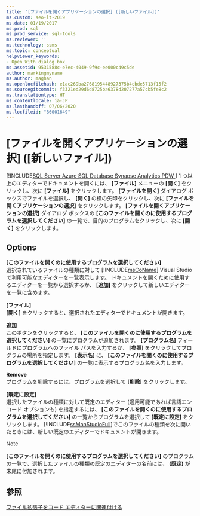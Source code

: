 ```yaml
---
title: '[ファイルを開くアプリケーションの選択] ([新しいファイル])'
ms.custom: seo-lt-2019
ms.date: 01/19/2017
ms.prod: sql
ms.prod_service: sql-tools
ms.reviewer: ''
ms.technology: ssms
ms.topic: conceptual
helpviewer_keywords:
- Open With dialog box
ms.assetid: 9531588c-e7ec-4049-9f9c-ee000c49c5de
author: markingmyname
ms.author: maghan
ms.openlocfilehash: e1ac269ba2768195448927375b4cbde5713f15f2
ms.sourcegitcommit: f3321ed29d6d8725ba6378d207277a57cb5fe8c2
ms.translationtype: HT
ms.contentlocale: ja-JP
ms.lasthandoff: 07/06/2020
ms.locfileid: "86001649"
---
```

# <a name="open-with-new-file"></a>[ファイルを開くアプリケーションの選択] ([新しいファイル])
[!INCLUDE[SQL Server Azure SQL Database Synapse Analytics PDW ](../../includes/applies-to-version/sql-asdb-asdbmi-asa-pdw.md)]
1 つ以上のエディターでドキュメントを開くには、 **[ファイル]** メニューの **[開く]** をクリックし、次に **[ファイル]** をクリックします。 **[ファイルを開く]** ダイアログ ボックスでファイルを選択し、 **[開く]** の横の矢印をクリックし、次に **[ファイルを開くアプリケーションの選択]** をクリックします。 **[ファイルを開くアプリケーションの選択]** ダイアログ ボックスの **[このファイルを開くのに使用するプログラムを選択してください]** の一覧で、目的のプログラムをクリックし、次に **[開く]** をクリックします。  
  
## <a name="options"></a>Options  
**[このファイルを開くのに使用するプログラムを選択してください]**  
選択されているファイルの種類に対して [!INCLUDE[msCoName](../../includes/msconame_md.md)] Visual Studio で利用可能なエディターを一覧表示します。 ドキュメントを開くために使用するエディターを一覧から選択するか、 **[追加]** をクリックして新しいエディターを一覧に含めます。  
  
**[ファイル]**  
**[開く]** をクリックすると、選択されたエディターでドキュメントが開きます。  
  
**追加**  
このボタンをクリックすると、 **[このファイルを開くのに使用するプログラムを選択してください]** の一覧にプログラムが追加されます。 **[プログラム名]** フィールドにプログラムへのファイル パスを入力するか、 **[参照]** をクリックしてプログラムの場所を指定します。 **[表示名]** に、 **[このファイルを開くのに使用するプログラムを選択してください]** の一覧に表示するプログラム名を入力します。  
  
**Remove**  
プログラムを削除するには、プログラムを選択して **[削除]** をクリックします。  
  
**[既定に設定]**  
選択したファイルの種類に対して既定のエディター (適用可能であれば言語エンコード オプションも) を指定するには、 **[このファイルを開くのに使用するプログラムを選択してください]** の一覧からプログラムを選択して **[既定に設定]** をクリックします。 [!INCLUDE[ssManStudioFull](../../includes/ssmanstudiofull-md.md)]でこのファイルの種類を次に開いたときには、新しい既定のエディターでドキュメントが開きます。  
  
> [!NOTE]  
> **[このファイルを開くのに使用するプログラムを選択してください]** のプログラムの一覧で、選択したファイルの種類の既定のエディターの名前には、 **(既定)** が末尾に付加されます。  
  
## <a name="see-also"></a>参照  
[ファイル拡張子をコード エディターに関連付ける](../../relational-databases/scripting/associate-file-extensions-to-a-code-editor.md)  
